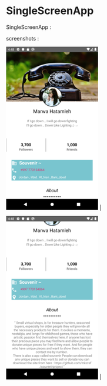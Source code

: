 # SingleScreenApp


SingleScreenApp : 







screenshots :


 <img src="pic1.png" width="250">  |
  
  <img src="pic2.png" width="250"> |

